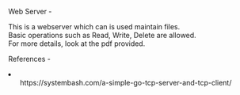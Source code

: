 Web Server - 

This is a webserver which can is used maintain files. <br>
Basic operations such as Read, Write, Delete are allowed. <br>
For more details, look at the pdf provided. <br> 

References - 
<li>
<ol> https://systembash.com/a-simple-go-tcp-server-and-tcp-client/ </ol>
</li>
